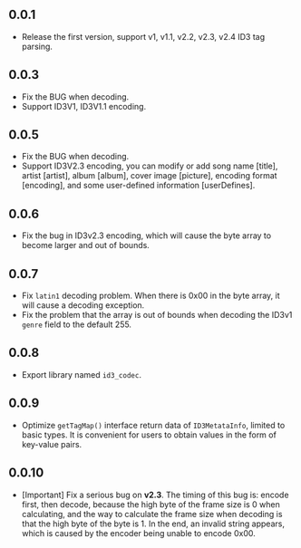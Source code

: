 ## 0.0.1

* Release the first version, support v1, v1.1, v2.2, v2.3, v2.4 ID3 tag parsing.

## 0.0.3

* Fix the BUG when decoding.
* Support ID3V1, ID3V1.1 encoding.

## 0.0.5

* Fix the BUG when decoding.
* Support ID3V2.3 encoding, you can modify or add song name [title], artist [artist], album [album], cover image [picture], encoding format [encoding], and some user-defined information [userDefines].

## 0.0.6

* Fix the bug in ID3v2.3 encoding, which will cause the byte array to become larger and out of bounds.

## 0.0.7
* Fix `latin1` decoding problem. When there is 0x00 in the byte array, it will cause a decoding exception.
* Fix the problem that the array is out of bounds when decoding the ID3v1 `genre` field to the default 255.

## 0.0.8
* Export library named `id3_codec`.

## 0.0.9
* Optimize `getTagMap()` interface return data of `ID3MetataInfo`, limited to basic types. It is convenient for users to obtain values in the form of key-value pairs.

## 0.0.10
* [Important] Fix a serious bug on **v2.3**. The timing of this bug is: encode first, then decode, because the high byte of the frame size is 0 when calculating, and the way to calculate the frame size when decoding is that the high byte of the byte is 1. In the end, an invalid string appears, which is caused by the encoder being unable to encode 0x00.